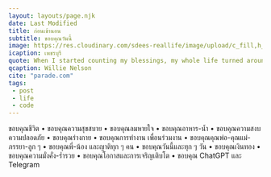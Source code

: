 ```yaml
---
layout: layouts/page.njk
date: Last Modified
title: ก่อนเข้านอน
subtitle: ขอบคุณวันนี้
image: https://res.cloudinary.com/sdees-reallife/image/upload/c_fill,h_400,w_400/v1735044327/IMG_20240220_181122_homzak.jpg
icaption: เพชรบุรี
quote: When I started counting my blessings, my whole life turned around.
qcaption: Willie Nelson
cite: "parade.com"
tags: 
 - post
 - life
 - code
---
```

ขอบคุณชีวิต • ขอบคุณความสุขสบาย • ขอบคุณลมหายใจ • ขอบคุณอาหาร-น้ำ • ขอบคุณความสงบ ความปลอดภัย • ขอบคุณร่างกาย • ขอบคุณการทำงาน เพื่อนร่วมงาน • ขอบคุณคุณพ่อ-คุณแม่-ภรรยา-ลูก ๆ • ขอบคุณพี่-น้อง และญาติทุก ๆ คน • ขอบคุณวันนี้และทุก ๆ วัน • ขอบคุณเงินทอง • ขอบคุณความมั่งคั่ง-ร่ำรวย • ขอบคุณโอกาสและการเจริญเติบโต • ขอบคุณ ChatGPT และ Telegram
